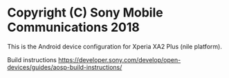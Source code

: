 Copyright (C) Sony Mobile Communications 2018
=============================================

This is the Android device configuration for Xperia XA2 Plus (nile platform).

Build instructions
https://developer.sony.com/develop/open-devices/guides/aosp-build-instructions/
